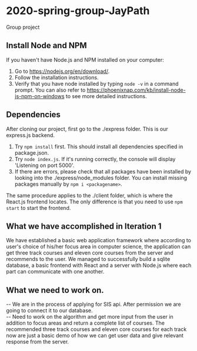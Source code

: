# 2020-spring-group-JayPath
Group project

## Install Node and NPM
If you haven't have Node.js and NPM installed on your computer:
1. Go to https://nodejs.org/en/download/.
2. Follow the installation instructions.
3. Verify that you have node installed by typing `node -v` in a command prompt.
You can also refer to https://phoenixnap.com/kb/install-node-js-npm-on-windows to see more detailed instructions.

## Dependencies
After cloning our project, first go to the ./express folder. This is our express.js backend.
1. Try `npm install` first. This should install all dependencies specified in package.json.
2. Try `node index.js`. If it's running correctly, the console will display 'Listening on port 5000'.
3. If there are errors, please check that all packages have been installed by looking into the ./express/node_modules folder. You can install missing packages manually by `npm i <packagename>`.

The same procedure applies to the ./client folder, which is where the React.js frontend locates. The only difference is that you need to use `npm start` to start the frontend.

## What we have accomplished in Iteration 1
We have established a basic web application framework where according to user's choice of his/her focus area in computer science, the application can get three track courses and eleven core courses from the server and recommends to the user. We managed to successfully build a sqlite database, a basic frontend with React and a server with Node.js where each part can communicate with one another.

## What we need to work on.
-- We are in the process of applying for SIS api. After permission we are going to connect it to our database.  
-- Need to work on the algorithm and get more input from the user in addition to focus areas and return a complete list of courses. The recommended three track courses and eleven core courses for each track now are just a basic demo of how we can get user data and give relevant response from the server.
